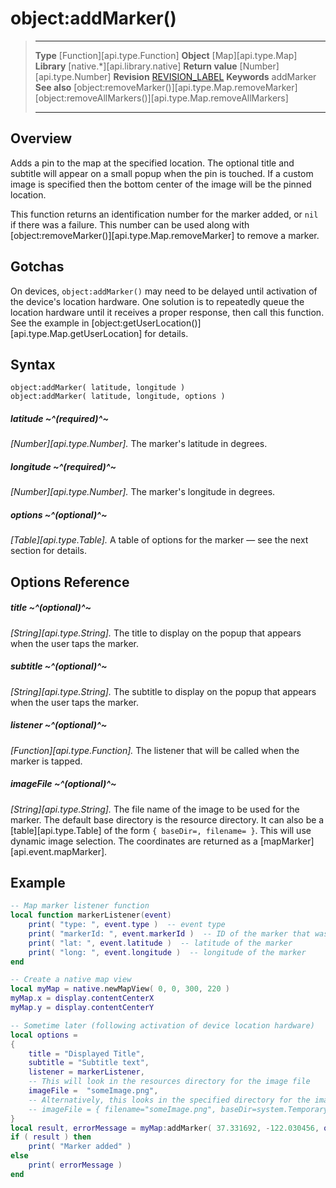 # object:addMarker()

> --------------------- ------------------------------------------------------------------------------------------
> __Type__              [Function][api.type.Function]
> __Object__            [Map][api.type.Map]
> __Library__           [native.*][api.library.native]
> __Return value__      [Number][api.type.Number]
> __Revision__          [REVISION_LABEL](REVISION_URL)
> __Keywords__          addMarker
> __See also__          [object:removeMarker()][api.type.Map.removeMarker]
>						[object:removeAllMarkers()][api.type.Map.removeAllMarkers]
> --------------------- ------------------------------------------------------------------------------------------


## Overview

Adds a pin to the map at the specified location. The optional title and subtitle will appear on a small popup when the pin is touched.  If a custom image is specified then the bottom center of the image will be the pinned location.

This function returns an identification number for the marker added, or `nil` if there was a failure. This number can be used along with [object:removeMarker()][api.type.Map.removeMarker] to remove a marker.


## Gotchas

On devices, `object:addMarker()` may need to be delayed until activation of the device's location hardware. One solution is to repeatedly queue the location hardware until it receives a proper response, then call this function. See&nbsp;the example in [object:getUserLocation()][api.type.Map.getUserLocation] for details.


## Syntax

	object:addMarker( latitude, longitude )
	object:addMarker( latitude, longitude, options )

##### latitude ~^(required)^~
_[Number][api.type.Number]._ The marker's latitude in degrees.

##### longitude ~^(required)^~
_[Number][api.type.Number]._ The marker's longitude in degrees.

##### options ~^(optional)^~
_[Table][api.type.Table]._ A table of options for the marker — see the next section for details.


## Options Reference

##### title ~^(optional)^~
_[String][api.type.String]._ The title to display on the popup that appears when the user taps the marker.

##### subtitle ~^(optional)^~
_[String][api.type.String]._ The subtitle to display on the popup that appears when the user taps the marker.

##### listener ~^(optional)^~
_[Function][api.type.Function]._ The listener that will be called when the marker is tapped.

##### imageFile ~^(optional)^~
_[String][api.type.String]._ The file name of the image to be used for the marker. The default base directory is the resource directory. It can also be a [table][api.type.Table] of the form <nobr>`{ baseDir=, filename= }`</nobr>. This will use dynamic image selection. The coordinates are returned as a [mapMarker][api.event.mapMarker].


## Example

``````lua
-- Map marker listener function
local function markerListener(event)
    print( "type: ", event.type )  -- event type
    print( "markerId: ", event.markerId )  -- ID of the marker that was touched
    print( "lat: ", event.latitude )  -- latitude of the marker
    print( "long: ", event.longitude )  -- longitude of the marker
end

-- Create a native map view
local myMap = native.newMapView( 0, 0, 300, 220 )
myMap.x = display.contentCenterX
myMap.y = display.contentCenterY

-- Sometime later (following activation of device location hardware)
local options = 
{ 
    title = "Displayed Title", 
    subtitle = "Subtitle text", 
    listener = markerListener,
	-- This will look in the resources directory for the image file
    imageFile =  "someImage.png",
	-- Alternatively, this looks in the specified directory for the image file
	-- imageFile = { filename="someImage.png", baseDir=system.TemporaryDirectory }
}
local result, errorMessage = myMap:addMarker( 37.331692, -122.030456, options )
if ( result ) then
    print( "Marker added" )
else
    print( errorMessage )
end
``````
